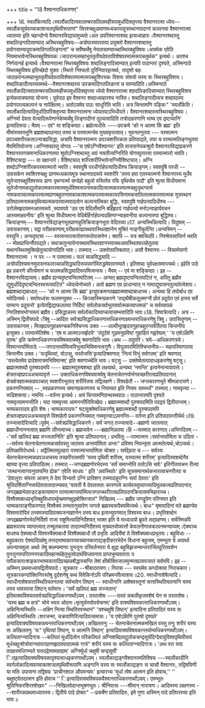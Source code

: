 +++
title = "18 वैश्वानराधिकरणम्"

+++
16. स्वर्लोकेत्यादि।स्वर्लोकादित्यवाताम्बरसलिलमहीरूपमूर्धादिक्लृप्त्या वैश्वानरात्मा ध्येयः--स्वर्लोकसूर्यवाय्वाकाशजलपृथिवीरूपाणां" सिरश्चक्षुःप्रमाणमध्यकायसुत्रस्थानपादानां कल्पनया वैश्वानरात्मा ध्यातव्या इति च्छान्दोग्ये वैश्वानरविद्यायामुच्यते।अत उपरिश्वानरशब्द इत्यध्याहारः।वैश्वानरश्ब्दस्तु शब्दलिङ्गादिसाम्यात् अस्थिरबहुविषयः--अत्रोपास्यपरतया प्रयुक्तो वैश्वानरशब्दस्तु प्रयोगसाम्यादुपक्रमादिगतलिङ्गानां" च सर्वेष्वर्थेषु नेयतासाम्याच्चास्थिरबहुविषयः।अयमेक एवेति नियमाभावेनास्थिरबहुविषयकः।जाठरानलमहाभूततृतीयदेवताविशेषपरमात्मरूपचतुर्थक" इत्यर्थः। अतश्च निर्णयानर्ह इत्यार्थः।वैश्वानरात्मा स्थिरबहुविषयः शब्दलिङ्गादिसाम्यात् इत्यपि पाठान्तरं दृश्यते, अस्मिन्पाठे स्थिरबहुविषय इतिच्छेदो युक्तः।स्थिरो निश्चलो दुरिनिवारइत्यर्थः, तादृशो बहः जाठछरानलमहाभूततृतीयदेवताविशेषपरमात्मारूपबहुशिरस्कः विशयः संशयो यस्य सः स्थिरबहुविशयः।शब्दलिङादीत्यस्ययमर्थः--वैश्वानरशब्दस्य उपक्रमादिगतलिङानां च साम्यादिति।अस्मिन्पाठे स्वर्लोकादित्यवाताम्बरसलिलमहीरूपमूर्धादिक्सृप्त्या ध्येयो वैश्वानरात्मा शह्दलिङादिसाम्यात् स्थिरबहुविशय इत्येकवाक्यतया योजना। पूर्वपाठ इव वैश्वनर शब्दाध्याहारश्च नास्ति। शब्दलिङ्गादीत्यत्र शब्दपदस्य प्रयोगपरत्वकल्पनं च नापेक्षितम्। अतोऽयमेव पाठः साधुरिति भाति। अत्र चिन्तामणि पङ्किः" 'स्वर्लोकेति। स्वर्लोकादित्यादिमूर्धादिपरिक्लृप्त्या वैश्वानरात्मना ध्येयतयाऽभिधीयते। वैश्वानरशब्दस्त्वस्थिरबहुविषयः। अग्निर्वा देवता वेत्यादिरूपेणानेकेष्वर्थेषु लिङ्गादीनां तुल्यत्वादिति तत्रोदाहरणानि भाष्य एव द्रष्टव्यानि' इत्यादिरूपा। मैवम् -- एवं" मा शङ्किष्ठाः। ब्रह्मेत्यधीतेः ----उपक्रमे 'को न आत्मा किं ब्रह्म' इति मीमांस्यवस्तुनि ब्रह्मशब्दपठनात् तस्य च परमात्मन्येव मुख्यवृत्तत्वात्। भुवनतनुतया --- परमात्मनः प्रपञ्चशरीरकताऽन्यत्रप्रसिद्धा, अत्रापि वैश्वानरात्मनः प्रपञ्चशरीरकता प्रतिपाद्यते, तया च परमात्मलिङ्गभूतया मैवमितियोजना।अग्निशब्दस्तु योगतः --'स एषोऽग्निवैश्वानरः' इति वाजसनेयकश्रुतौ वैश्वानराविद्याप्रकरणे वैश्वानरपगसमानाधिकरणतया श्रुतोऽग्निशब्दस्तु अग्रं नयतीत्यग्निरिति योगव्युत्पत्त्या परमात्मपरो भवति। वैशिष्ट्याद्वा --- वा पक्षान्तरे। वैशिष्ट्यात् शरीरशरीरिभावेनाग्निवैशिष्ट्यात्। अग्नि शब्दोऽग्निशरीरकपरमात्मपरो भवति। स्ववपुषि परधीर्गार्हपत्यादिधीश्च क्रियाङ्गम्। स्ववपुषि परधीः -- उपासकेन स्वशिरश्चक्षुः प्राणमध्यकायमूत्र स्थानपादरूपे स्वशरीरे 'तस्य हवा एतस्यात्मनो वैश्वानरस्य मूर्धैव सुतेजाश्चक्षुर्विश्वरूपः प्राणः पृथग्वर्त्मा सन्देहो बहुलो वस्तिरेव रयिः पृथिव्येव पादौ' इति श्रुत्या विधीयमाना सुतेजोनामकद्युलोकात्मकपरमात्ममूर्धविश्वरूपनामकादित्यात्मकपरमात्मचक्षुःपृथग्वर्त्म नामकवाय्वात्मकपरमात्मप्राणबहुलनामकाकाशात्मकपरमात्मकायरयिनामकसलिलात्मकपरमात्मक मूत्रस्थान प्रतिष्ठात्मनामकपृथिव्यात्मकपरमात्मपादत्वेन कल्पनात्मिका बुद्धिः, स्ववपुषि गार्हपत्यादिधीश्च ---उरोलेमहृदयमनआस्यरूपे ,स्वावयवे 'उत एव वेदिर्लोमानि बर्हिहृदयं गार्हपत्यो मनोऽन्वाहार्यवचन आस्यमाहवनीयः' इति श्रुत्या विधीयमाना वेदिर्बर्हिर्गार्हपत्यदक्षिणाग्न्याहवनीया कल्पनारुपा बुद्धिश्च। क्रियाङ्गम्--- वैश्वानरविद्याङ्गभूतप्राणाहुतिक्रियाङ्गभूता वेदितव्या॥17. अन्यस्मिन्नित्यादि। विदुषाम् -- उपासकानाम्। यद्वा परीक्षकाणाम्,परीक्षकाह्ययथावास्थितज्ञानेन मुक्तिं नाङ्गीकुर्वन्ति।अन्यस्मिन् -- वस्तुनि। अन्यदृष्ट्या --- वस्त्वन्तरत्वारोपणरूपोपासनेन। क्वापि -- यत्र क्वचिदपि। निश्श्रेयसाप्तिर्न भवति -- मोक्षप्राप्तिर्नोपपद्यते। यथाक्रतुन्यायेनायथावस्थितज्ञानस्यायथआवस्थितफलहेतुतया यथानस्थितमुक्तिहेतुत्वायोगादिति भावः। तस्मात् -- उक्तोपपत्तिबलात्। असौ वैश्वानरः -- विचार्मयाणो वैश्वानरात्मा । न परः -- न परमात्मा। फलं चान्नसिद्ध्यादि -- अत्रोपदिश्यमानमुपासनफलञ्चान्नसिद्ध्यादिरूपपवर्गविरुद्धमेवावगम्यते। इतिशब्दः पूर्वपक्षसमाप्त्यर्थः। इहेति पाठे इह प्रकरणे कीर्त्यमानं च फलमन्नसिद्ध्यादिरूपमित्यन्वयः। मैवम् -- एवं मा शङ्किष्ठाः। इह -- वैश्वानरविद्यायाम्। ब्रह्मैव ह्यन्यदृष्ट्यन्वितघटितम् --- अन्यत् ब्रह्मदृष्ट्यन्वितघटितं न, अपितु ब्रह्मैव द्युमूर्धादिदृष्ट्यन्वितस्वरूपघटितं" ध्येयत्वेनोच्यते। अतो ब्रह्मण एव प्राधान्यात् न नामाद्युपासनतुल्यतेत्येशयः। ब्रह्मशब्दाद्यबाधात् --- 'को न आत्मा किं ब्रह्म' इत्युपक्रमगतब्रह्मात्मशब्दाबाधाच्च। अन्यथा हि तयोर्बाध एव भवेदित्यर्थः। सर्वाघध्वंसः फलमप्युक्तः --- किञ्चास्मिन्प्रकरणे 'तद्यथैषीकतूलमग्नौ प्रोतं प्रदूयेत एवं हास्य सर्वे पाप्मानः प्रदूयन्ते' इत्येतद्विद्याफलतया निर्दिष्टं सर्वलोकसर्वभूतसर्वात्मकव्याप्तमन्नं" च सर्वव्यापकं निरतिशयभोग्यरूपं ब्रह्मैव। प्रसिद्धान्नस्य सर्वलोकादिव्याप्चत्वासम्भवादिति भावः॥18. त्रिष्वत्रेत्यादि। अत्र --अस्मिन् द्वितीयपादे।त्रिषु --आदितः सर्वत्रप्रसिद्धाधिकरणात्तधिकरणाक्ष्यन्तराधिकरणेषु त्रिषु। उपासितॄणाम् --उपासकानाम्। मितहृदयगुहाक्ष्यन्चकनिश्चिन्त्य उक्तः ---अल्पीभूतहृदयगुहाचक्षुरन्तर्वर्तितया चिन्तनीय इत्युक्तः। परमात्मेतिशेषः। 'एष म आत्माऽन्तर्हृदये' 'तंदुर्दशं गूढमनुप्रविष्टं गुहाहितं गह्वरेष्ठम् ' 'य एषोऽक्षिणि पुरुषः' इति क्रमेणाधिकरणत्रयविषयवाक्येषु श्रवणादिति भावः।अथ -- तदुपरि। त्रये--अधिकरणत्रये। विश्वान्तर्यामितादेः ---जगदन्तर्यामित्वविभुत्वाभिविमानत्वगुणैः। विपुलपरमितिश्चिन्तनीयः-- महापरिमाणतया चिन्तनीय उक्तः। 'यःपृथिव्यां, योऽप्सु, यस्तेजसि'इत्यादिश्रवणात् 'नित्यं विभुं सर्वगतम्' इति श्रवणात् 'यस्त्वेतमेव प्रादेशमात्रमभिविमानम्' इति श्रवणाच्चेति भावः। षट्सु -- उक्तेष्वेतत्पादाधइकरणेषु षट्सु। ब्रह्मात्मशब्दौ पुरुषपदमपि ---- ब्रह्मात्मपुरुषशब्दा इति लक्ष्यार्थः, अन्यथा 'नमन्ति' इत्यनेनान्वयापत्तेः। क्षेत्रतज्ज्ञप्रपञअचव्यावृत्ते --- उक्ताधिकरणविषयवाक्येषु चेतनाचेतनयोर्भगवच्छरीरत्वप्रतिपादनात् क्षेत्रक्षेत्रज्ञात्मकप्रपञ्चात् स्वशरीरभूतात् शरीरितया तद्विलक्षणे। विश्वहेतौ -- जग्तकारणभूते श्रीमन्नारायणे। प्रकरणनियमात् -- ,स्वप्रकरणस्य समानप्रकरणस्य च नियम्यत इति नियमः सामर्थ्यं" तस्मात्। नामवृत्त्या --रूढिशक्त्या। नमन्ति --वर्तन्त इत्यर्थः। अयं चिन्तामणिग्रन्थस्थपाठः। पाठान्तरमपि दृश्यते नामवृत्यामनन्तीति। यदा नामवृत्त्या आमनन्तीतिविच्छेदः। ब्रह्मात्मशब्दौ पुरुषपदमिति पदद्वयं द्वितीयान्तम्। भाष्यकारादय इति शेषः। भाष्यकारादयः" षट्सूक्तेष्वधिकरणेषु ब्रह्मात्मशब्दौ पुरुषपदमपि क्षेत्रतज्ज्ञप्रपञअचव्यावृत्ते विश्वहेतौ प्रकरणनियमात् नामवृत्त्याऽऽमनन्ति-- वर्तन्त इति प्रतिपादयन्तीर्यर्थः॥19. तज्जत्वादेरित्यादि।पूर्वम् --सर्वत्रप्रसिद्धाधिकरणे। सर्वं जगत् तज्जत्वादेः--ब्रह्मणो जातत्वात् ब्रह्माधीनाननत्वात् ब्रह्मणि लीनत्वाच्च। ब्रह्मभावेन ---ब्रह्माभिन्नतया।हि --यस्मात् कारणात्।अभिगदितम् ---'सर्वं खल्विदं ब्रह्म तज्जलानिति' इति श्रुत्या प्रतिपादनात्। प्रभवितुः --परमात्मनः।सर्वान्तर्यामिता च उदिता ---सर्वस्य चेतनाचेतनात्मकसर्ववस्तु जातस्य अन्तर्यामिता अन्तः" प्रविश्य नियन्तृता आत्मतेत्यर्थः,चोऽप्यर्थः। प्रतिपक्षविरोधार्थः। अद्वैतिमतमूलहरा परमात्मान्तर्यामिता चोक्ता। सर्वद्देहता च --- सर्वस्य चेतनाचेतनात्मकप्रपञअचस्य तच्छरीरत्वमपि 'यस्य पृथिवी शरीरम्, यस्यात्मा शरीरम्' इत्यादिस्वशब्देनैव बह्व्या वृत्त्या प्रतिपादितम्। तस्मात् --जगद्ब्रह्मणोरभेदस्य 'सर्वं समाप्नोति ततोऽसि सर्वः' इतिगीतावचन रीत्या 'तत्थानत्वागवनुपश्यन्ति ह्येक" एवेति साधवः ' इति 'अवस्थितेः' इति सूत्रसमानार्थकभारतवचनरीत्या च 'देवालुराः संयत्ता आसन् ते देवा विभ्यतो ऽग्निं प्राविशन् तस्मादाहुरग्निः सर्वा देवताः' इति श्रुतिदर्शिताग्निसर्वदेवतातादात्म्यवत् 'यावती वै देवतास्ताः कारणत्वे कार्यवस्तुव्याप्त्यादिमूलकत्वप्रतिपादनात् जगद्ब्रह्मभेदवज्रटङ्कायामान परमात्मान्तर्यामित्वजगतच्थरीरत्वप्रतिपादनक्रियासमभिहाराच्च। विश्वैक्यबाधप्रभृतिबहुविधापार्थूम्भ्रमाणक्षुद्रबोक्तिजालं" निखिलम् --- ब्रह्मैव जगद्रूपेण परिणमत इति भाष्यकाराङ्गीकरणात् विश्वैक्यं तन्मतानुसारेण जगतो ब्रह्मस्वरूपैक्यमित्यर्थः। बाधः" मृषावादिनां मते ब्रह्मण्येव विश्वमारोपितं तत्त्वमस्यादिवाक्यजन्यज्ञानेन तस्य बाध इत्यभ्युपगमात् विश्वस्य बाधः। प्रभृतिशब्देन जगद्रब्रह्मणोरभेदनिर्दिशो राजा राष्ट्रमित्यादिनिर्देशवत् भाक्त इति ये माध्वादयो ब्रुवते तद्ग्रहणम्। सर्वस्मिन्नपि ब्रह्मरूपस्य व्याप्तत्वात् तन्मूलकतया तादात्म्यनिर्देशस्य मुख्यतयोपपत्तौ केवलगौणत्वकल्पनमन्याय्यम्।ऐक्यञ्च बाधश्च ऐक्यबाधौ विश्वस्यैक्यबाधौ विश्वैक्यबाधौ तौ प्रभृतिः आदिर्येषां ते विश्वैक्यबाधप्रभृतयः। बहुविधाः -- बहुप्रकाराः ऐक्यादिपक्षेषु तत्तद्भाष्यकारव्याख्यानकाराद्यङ्दीकारभेदेन विधानां बहुत्वम्, एमम्भूता ये अपार्था अपन्यायमूला अर्थाः तेषु बम्भ्र्म्यमाणाः पुनःपुनः परिवर्तनपरा ये क्षुद्रा बहुविझजन्मान्तरार्जितदुरितवशेन पुनःपुनरुपरितननरकादिमहानर्थहेतुभूतवेदार्थविप्लवनाय प्राप्तभूम्यवताराः प पापैकसाराःशङ्करभाष्यकारादिप्रच्छन्नबौद्धास्सन्ति तेषां क्षीबोक्तिजालमुन्मत्तप्रलापजालं सर्वमपि। इह --अस्मिन् प्रथमाध्यायद्वितीयपादे। सूत्रकारः --श्रीबादरायणः। निरास --- स्वयमेव कण्ठोक्त्या निराचकार। सूत्रकारकण्ठोक्तिनिरस्तेषु दुर्दशनेषु कथं विवेकिनोऽपि परिभ्रमन्तीत्याशयः॥20. स्वाधीनाशेषेत्यादि। स्वाधीनाशेषसत्तास्थितियतनतया सर्वभावेन तिष्ठन् -- स्वाधीनानि अशेषवस्तूनां सत्तास्थितियतनानि यस्य तस्य भावस्तया तिष्टन् वर्तमानः। 'सर्वं खल्विदं ब्रह्म तज्जलान्' इतिवाक्यविषयतसर्वत्रप्रसिद्धाधिकरणार्थोऽयम्। ग्रस्ताशेषः ----ग्रस्तं कबलीकृतमशेषं येन स ग्रस्ताशेषः। 'यस्य ब्रह्म च क्षत्रं" चोभे भवत ओदनः।मृत्युर्यस्योपसेचनम्' इति वाक्यविषयकात्ताधिकरणार्थोऽयम्। अक्षिनित्यस्थितिः --अक्ष्णि नित्या स्थितिरवस्थानं" 'यश्चक्षुषि तिष्ठन्' इत्यादिना प्रतिपादितं यस्य सः अक्षिनित्यस्थितिः।शरजन्मा, चक्रपाणिरित्यादिवत्समासः। 'य एषोऽक्षिणि पुरुषो दृश्यते' इत्यादिवाक्यविषयकाक्ष्यन्तराधिकरणार्थोऽयम्।अखिलतनुः -- चेतनाचेतनात्मकमखिलं वस्तु तनुः शरीरं यस्य सः अखिलतनुः 'यः" पृथिव्यां तिष्ठन्, य आत्मनि तिष्ठन्' इत्यादिवाक्यविषयकान्तर्याम्यधिकरणार्थोऽयम्। कल्पिताग्न्यादिगात्रः --कल्पितं मूर्धादित्वेन परिकल्पितं अग्निशब्दितद्युलोकचन्द्रसूर्यदिग्देवायुविश्वपृथिवीरूपं मूर्धचक्षुःश्रोत्रोवाग्व्यापारप्राणाहृदयपादात्मकं गात्रं" शरीरं यस्य सः कल्पिताग्न्यादिगात्रः। 'अथ परा यया तदक्षरमधिगम्यते यत्तदद्रेश्यमग्राह्यम्' अग्निर्मूर्धा चक्षुषी चन्द्रसूर्यौ' ित्इत्यादिवाक्यविषयकादृश्यत्वाधइकरणार्थोऽयम्। स्वर्लोकाद्यङ्गवैश्वानरमतिविषयः ---स्वर्लोकादीनि स्वर्गलोकादित्यवाय्वाकाशजलपृथिवीरूपाणि अङ्गानि यस्य सः स्वर्लोकाद्यङ्गः स चासौ वैश्वानरः, तद्विषयिणी या मतिः उपासना तद्विषयः 'प्राचीनशाल औपमन्यवः' इत्यारभ्य 'मूर्धा त्वेष आत्मन इति होवाच,'' '' चक्षुष्ट्वेतदात्मन इति होवाच '' िइत्यादिवाक्यविषयकवैश्वानराधिकरणार्थोऽयम्। एवम्भूतः श्रुतिनिकरशिरश्शेखरः" ---निखिलवेदान्तभूषणभूतः। श्रीनिवासः ---श्रीमान् नारायणः। आदिमस्य लक्षणस्य ---शारीरकप्रथमाध्यायस्य। द्वितीये पादे प्रोक्तः" --प्रकर्षेण प्रतिपादितः, इमे गुणा अस्मिन् पादे प्रतिपत्तव्या इति भावः॥